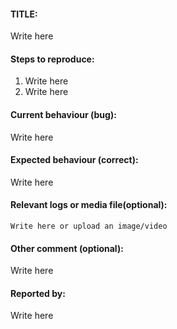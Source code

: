 #### TITLE:

Write here

#### Steps to reproduce:
1. Write here
2. Write here


#### Current behaviour (bug):
Write here


#### Expected behaviour (correct):
Write here


#### Relevant logs or media file(optional):
```
Write here or upload an image/video
```

#### Other comment (optional):
Write here


#### Reported by:
Write here
